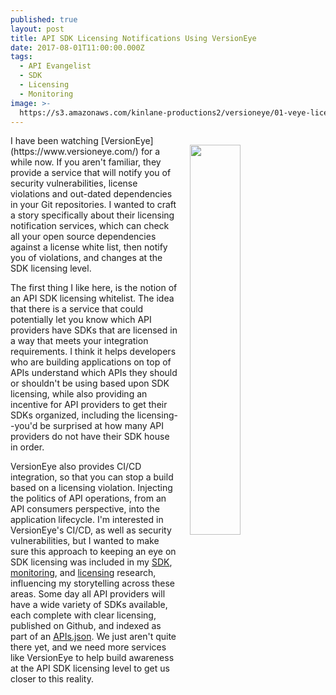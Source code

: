 ```yaml
---
published: true
layout: post
title: API SDK Licensing Notifications Using VersionEye
date: 2017-08-01T11:00:00.000Z
tags:
  - API Evangelist
  - SDK
  - Licensing
  - Monitoring
image: >-
  https://s3.amazonaws.com/kinlane-productions2/versioneye/01-veye-licenses-7679418f2968513011985476db94b59b0ab65abd5c030a6a92189fc0e1170722.png
---
```

<p><a href="https://www.versioneye.com/"><img src="https://s3.amazonaws.com/kinlane-productions2/versioneye/01-veye-licenses-7679418f2968513011985476db94b59b0ab65abd5c030a6a92189fc0e1170722.png" align="right" width="40%" style="padding: 15px;" /></a></p>I have been watching [VersionEye](https://www.versioneye.com/) for a while now. If you aren't familiar, they provide a service that will notify you of security vulnerabilities, license violations and out-dated dependencies in your Git repositories. I wanted to craft a story specifically about their licensing notification services, which can check all your open source dependencies against a license white list, then notify you of violations, and changes at the SDK licensing level.

The first thing I like here, is the notion of an API SDK licensing whitelist. The idea that there is a service that could potentially let you know which API providers have SDKs that are licensed in a way that meets your integration requirements. I think it helps developers who are building applications on top of APIs understand which APIs they should or shouldn't be using based upon SDK licensing, while also providing an incentive for API providers to get their SDKs organized, including the licensing--you'd be surprised at how many API providers do not have their SDK house in order.

VersionEye also provides CI/CD integration, so that you can stop a build based on a licensing violation. Injecting the politics of API operations, from an API consumers perspective, into the application lifecycle. I'm interested in VersionEye's CI/CD, as well as security vulnerabilities, but I wanted to make sure this approach to keeping an eye on SDK licensing was included in my [SDK](http://sdk.apievangelist.com), [monitoring](http://monitoring.apievangelist.com), and [licensing](http://licensing.apievangelist.com) research, influencing my storytelling across these areas. Some day all API providers will have a wide variety of SDKs available, each complete with clear licensing, published on Github, and indexed as part of an [APIs.json](http://apisjson.org). We just aren't quite there yet, and we need more services like VersionEye to help build awareness at the API SDK licensing level to get us closer to this reality.
